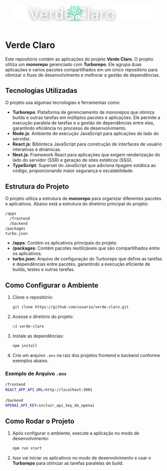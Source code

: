 <br>
<div align="center">
  <img src="./apps/frontend/src/assets/imagens/logo.svg" alt="Descrição da Imagem" width="450px">
</div>
<br>

# Verde Claro

Este repositório contém as aplicações do projeto **Verde Claro**. O projeto utiliza um **monorepo** gerenciado com **Turborepo**. Ele agrupa duas aplicações e varios pacotes compartilhados em um único repositório para otimizar o fluxo de desenvolvimento e melhorar a gestão de dependências.

## Tecnologias Utilizadas

O projeto usa algumas tecnologias e ferramentas como:

- **Turborepo**: Plataforma de gerenciamento de monorepos que otimiza builds e outras tarefas em múltiplos pacotes e aplicações. Ele permite a execução paralela de tarefas e a gestão de dependências entre elas, garantindo eficiência no processo de desenvolvimento.
- **Node.js**: Ambiente de execução JavaScript para aplicações do lado do servidor.
- **React.js**: Biblioteca JavaScript para construção de interfaces de usuário interativas e dinâmicas.
- **Next.js**: Framework React para aplicações que exigem renderização do lado do servidor (SSR) e geração de sites estáticos (SSG).
- **TypeScript**: Superset do JavaScript que adiciona tipagem estática ao código, proporcionando maior segurança e escalabilidade.

## Estrutura do Projeto

O projeto utiliza a estrutura de **monorepo** para organizar diferentes pacotes e aplicativos. Abaixo está a estrutura do diretório principal do projeto:

```
/apps
  /frontend
  /backend
/packages
turbo.json
```

- **/apps**: Contém os aplicativos principais do projeto.
- **/packages**: Contém pacotes reutilizáveis que são compartilhados entre os aplicativos.
- **turbo.json**: Arquivo de configuração do Turborepo que define as tarefas e dependências entre pacotes, garantindo a execução eficiente de builds, testes e outras tarefas.

## Como Configurar o Ambiente

1. Clone o repositório:
   ```bash
   git clone https://github.com/usuario/verde-claro.git
   ```

2. Acesse o diretório do projeto:
   ```bash
   cd verde-claro
   ```

3. Instale as dependências:
   ```bash
   npm install
   ```

4. Crie um arquivo `.env` na raiz dos projetos frontend e backend conforme exemplos abaixo.

### Exemplo de Arquivo `.env`

```bash
/frontend
REACT_APP_API_URL=http://localhost:3001

/backend
OPENAI_API_KEY=incluir_api_key_da_openai
```

## Como Rodar o Projeto

1. Após configurar o ambiente, execute a aplicação no modo de desenvolvimento:
   ```bash
   npm run start  
   ```

2. Isso vai iniciar os aplicativos no modo de desenvolvimento e usar o **Turborepo** para otimizar as tarefas paralelas de build.
